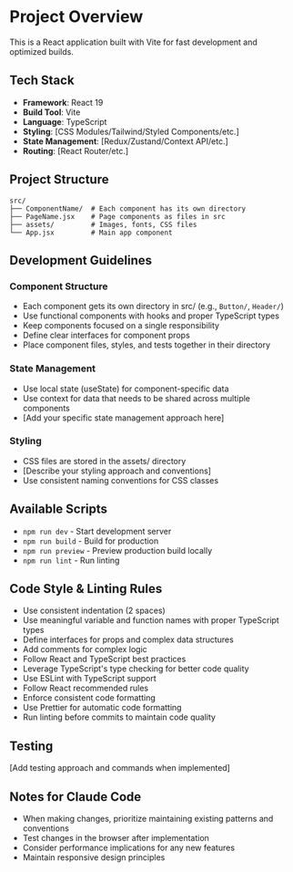 # Project Overview

This is a React application built with Vite for fast development and optimized builds.

## Tech Stack
- **Framework**: React 19
- **Build Tool**: Vite
- **Language**: TypeScript
- **Styling**: [CSS Modules/Tailwind/Styled Components/etc.]
- **State Management**: [Redux/Zustand/Context API/etc.]
- **Routing**: [React Router/etc.]

## Project Structure
```
src/
├── ComponentName/  # Each component has its own directory
├── PageName.jsx    # Page components as files in src
├── assets/         # Images, fonts, CSS files
└── App.jsx         # Main app component
```

## Development Guidelines

### Component Structure
- Each component gets its own directory in src/ (e.g., `Button/`, `Header/`)
- Use functional components with hooks and proper TypeScript types
- Keep components focused on a single responsibility
- Define clear interfaces for component props
- Place component files, styles, and tests together in their directory

### State Management
- Use local state (useState) for component-specific data
- Use context for data that needs to be shared across multiple components
- [Add your specific state management approach here]

### Styling
- CSS files are stored in the assets/ directory
- [Describe your styling approach and conventions]
- Use consistent naming conventions for CSS classes

## Available Scripts
- `npm run dev` - Start development server
- `npm run build` - Build for production
- `npm run preview` - Preview production build locally
- `npm run lint` - Run linting

## Code Style & Linting Rules
- Use consistent indentation (2 spaces)
- Use meaningful variable and function names with proper TypeScript types
- Define interfaces for props and complex data structures
- Add comments for complex logic
- Follow React and TypeScript best practices
- Leverage TypeScript's type checking for better code quality
- Use ESLint with TypeScript support
- Follow React recommended rules
- Enforce consistent code formatting
- Use Prettier for automatic code formatting
- Run linting before commits to maintain code quality

## Testing
[Add testing approach and commands when implemented]

## Notes for Claude Code
- When making changes, prioritize maintaining existing patterns and conventions
- Test changes in the browser after implementation
- Consider performance implications for any new features
- Maintain responsive design principles
